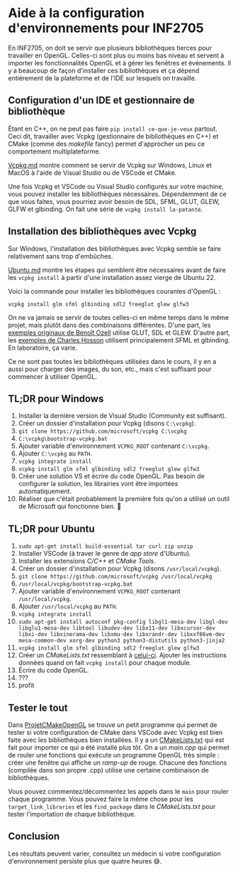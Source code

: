 # Aide à la configuration d'environnements pour INF2705

En INF2705, on doit se servir que plusieurs bibliothèques tierces pour travailler en OpenGL. Celles-ci sont plus ou moins bas niveau et servent à importer les fonctionnalités OpenGL et à gérer les fenêtres et événements. Il y a beaucoup de façon d'installer ces bibliothèques et ça dépend entièrement de la plateforme et de l'IDE sur lesquels on travaille.

## Configuration d'un IDE et gestionnaire de bibliothèque

Étant en C++, on ne peut pas faire `pip install ce-que-je-veux` partout. Ceci dit, travailler avec Vcpkg (gestionnaire de bibliothèques en C++) et CMake (comme des *makefile* fancy) permet d'approcher un peu ce comportement multiplateforme.

[Vcpkg.md](doc/Vcpkg.md) montre comment se servir de Vcpkg sur Windows, Linux et MacOS à l'aide de Visual Studio ou de VSCode et CMake.

Une fois Vcpkg et VSCode ou Visual Studio configurés sur votre machine, vous pouvez installer les bibliothèques nécessaires. Dépendemment de ce que vous faites, vous pourriez avoir besoin de SDL, SFML, GLUT, GLEW, GLFW et glbinding. On fait une série de `vcpkg install la-patante`.

## Installation des bibliothèques avec Vcpkg

Sur Windows, l'installation des bibliothèques avec Vcpkg semble se faire relativement sans trop d'embûches.

[Ubuntu.md](doc/Ubuntu.md) montre les étapes qui semblent être nécessaires avant de faire les `vcpkg install` à partir d'une installation assez vierge de Ubuntu 22.

Voici la commande pour installer les bibliothèques courantes d'OpenGL :

`vcpkg install glm sfml glbinding sdl2 freeglut glew glfw3`

On ne va jamais se servir de toutes celles-ci en même temps dans le même projet, mais plutôt dans des combinaisons différentes. D'une part, les [exemples originaux de Benoît Ozell](https://gitlab.com/ozell/inf2705-exemples) utilise GLUT, SDL et GLEW. D'autre part, les [exemples de Charles Hosson](https://github.com/INF2705-polymtl/exemples-chosson) utilisent principalement SFML et glbinding. En laboratoire, ça varie.

Ce ne sont pas toutes les bibliothèques utilisées dans le cours, il y en a aussi pour charger des images, du son, etc., mais c'est suffisant pour commencer à utiliser OpenGL.

## TL;DR pour Windows

1. Installer la dernière version de Visual Studio (Community est suffisant).
1. Créer un dossier d'installation pour Vcpkg (disons `C:\vcpkg`).
1. `git clone https://github.com/microsoft/vcpkg C:\vcpkg`
1. `C:\vcpkg\bootstrap-vcpkg.bat`
1. Ajouter variable d'environnement `VCPKG_ROOT` contenant `C:\vcpkg`.
1. Ajouter `C:\vcpkg` au `PATH`.
1. `vcpkg integrate install`
1. `vcpkg install glm sfml glbinding sdl2 freeglut glew glfw3`
1. Créer une solution VS et écrire du code OpenGL. Pas besoin de configurer la solution, les librairies vont être importées automatiquement.
1. Réaliser que c'était probablement la première fois qu'on a utilisé un outil de Microsoft qui fonctionne bien. 🤯

## TL;DR pour Ubuntu

1. `sudo apt-get install build-essential tar curl zip unzip`
1. Installer VSCode (à traver le genre de *app store* d'Ubuntu).
1. Installer les extensions *C/C++* et *CMake Tools*.
1. Créer un dossier d'installation pour Vcpkg (disons `/usr/local/vcpkg`).
1. `git clone https://github.com/microsoft/vcpkg /usr/local/vcpkg`
1. `/usr/local/vcpkg/bootstrap-vcpkg.bat`
1. Ajouter variable d'environnement `VCPKG_ROOT` contenant `/usr/local/vcpkg`.
1. Ajouter `/usr/local/vcpkg` au `PATH`.
1. `vcpkg integrate install`
1. `sudo apt-get install autoconf pkg-config libgl1-mesa-dev libgl-dev libglu1-mesa-dev libtool libudev-dev libx11-dev libxcursor-dev libxi-dev libxinerama-dev libxmu-dev libxrandr-dev libxxf86vm-dev mesa-common-dev xorg-dev python3 python3-distutils python3-jinja2`
1. `vcpkg install glm sfml glbinding sdl2 freeglut glew glfw3`
1. Créer un *CMakeLists.txt* ressemblant à [celui-ci](ProjetCMakeOpenGL/CMakeLists.txt). Ajouter les instructions données quand on fait `vcpkg install` pour chaque module.
1. Écrire du code OpenGL.
1. ???
1. profit

## Tester le tout

Dans [ProjetCMakeOpenGL](ProjetCMakeOpenGL/) se trouve un petit programme qui permet de tester si votre configuration de CMake dans VSCode avec Vcpkg est bien faite avec les bibliothèques bien installées. Il y a un [CMakeLists.txt](ProjetCMakeOpenGL/CMakeLists.txt) qui est fait pour importer ce qui a été installé plus tôt. On a un *main.cpp* qui permet de rouler une fonctions qui exécute un programme OpenGL très simple : créer une fenêtre qui affiche un *ramp-up* de rouge. Chacune des fonctions (compilée dans son propre .cpp) utilise une certaine combinaison de bibliothèques.

Vous pouvez commentez/décommentez les appels dans le `main` pour rouler chaque programme. Vous pouvez faire la même chose pour les `target_link_libraries` et les `find_package` dans le *CMakeLists.txt* pour tester l'importation de chaque bibliothèque.

## Conclusion

Les résultats peuvent varier, consultez un médecin si votre configuration d'environnement persiste plus que quatre heures 😅.
